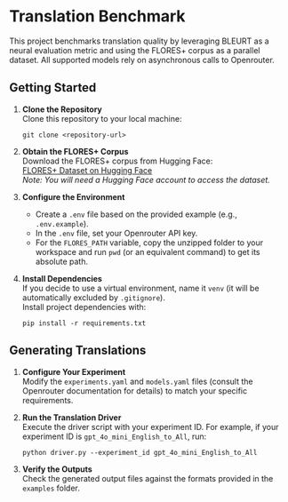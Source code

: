 # Translation Benchmark

This project benchmarks translation quality by leveraging BLEURT as a neural evaluation metric and using the FLORES+ corpus as a parallel dataset. All supported models rely on asynchronous calls to Openrouter.

## Getting Started

1. **Clone the Repository**  
   Clone this repository to your local machine:
   ```
   git clone <repository-url>
   ```

2. **Obtain the FLORES+ Corpus**  
   Download the FLORES+ corpus from Hugging Face:  
   [FLORES+ Dataset on Hugging Face](https://huggingface.co/datasets/openlanguagedata/flores_plus)  
   *Note: You will need a Hugging Face account to access the dataset.*

3. **Configure the Environment**  
   - Create a `.env` file based on the provided example (e.g., `.env.example`).  
   - In the `.env` file, set your Openrouter API key.  
   - For the `FLORES_PATH` variable, copy the unzipped folder to your workspace and run `pwd` (or an equivalent command) to get its absolute path.

4. **Install Dependencies**  
   If you decide to use a virtual environment, name it `venv` (it will be automatically excluded by `.gitignore`).  
   Install project dependencies with:
   ```
   pip install -r requirements.txt
   ```

## Generating Translations

1. **Configure Your Experiment**  
   Modify the `experiments.yaml` and `models.yaml` files (consult the Openrouter documentation for details) to match your specific requirements.

2. **Run the Translation Driver**  
   Execute the driver script with your experiment ID. For example, if your experiment ID is `gpt_4o_mini_English_to_All`, run:
   ```
   python driver.py --experiment_id gpt_4o_mini_English_to_All
   ```

3. **Verify the Outputs**  
   Check the generated output files against the formats provided in the `examples` folder.

